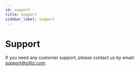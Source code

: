 ```yaml
---
id: support
title: Support
sidebar_label: Support
---
```


# Support

If you need any customer support, please contact us by email: support@zilliz.com.